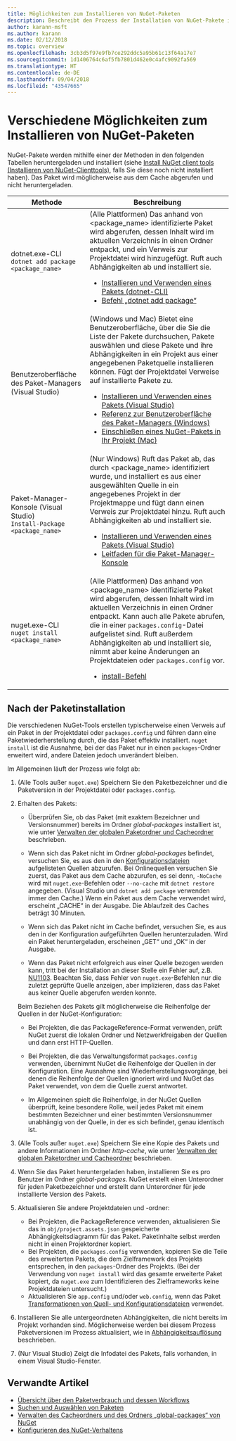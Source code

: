```yaml
---
title: Möglichkeiten zum Installieren von NuGet-Paketen
description: Beschreibt den Prozess der Installation von NuGet-Pakete in ein Projekt, inklusive, was auf dem Datenträger und mit anwendbaren Projektdateien passiert.
author: karann-msft
ms.author: karann
ms.date: 02/12/2018
ms.topic: overview
ms.openlocfilehash: 3cb3d5f97e9fb7ce292ddc5a95b61c13f64a17e7
ms.sourcegitcommit: 1d1406764c6af5fb7801d462e0c4afc9092fa569
ms.translationtype: HT
ms.contentlocale: de-DE
ms.lasthandoff: 09/04/2018
ms.locfileid: "43547665"
---
```

# <a name="different-ways-to-install-a-nuget-package"></a>Verschiedene Möglichkeiten zum Installieren von NuGet-Paketen

NuGet-Pakete werden mithilfe einer der Methoden in den folgenden Tabellen heruntergeladen und installiert (siehe [Install NuGet client tools (Installieren von NuGet-Clienttools)](../install-nuget-client-tools.md), falls Sie diese noch nicht installiert haben). Das Paket wird möglicherweise aus dem Cache abgerufen und nicht heruntergeladen.

| Methode | Beschreibung  |
| --- | --- |
| dotnet.exe-CLI<br/>`dotnet add package <package_name>` | (Alle Plattformen) Das anhand von \<package_name\> identifizierte Paket wird abgerufen, dessen Inhalt wird im aktuellen Verzeichnis in einen Ordner entpackt, und ein Verweis zur Projektdatei wird hinzugefügt. Ruft auch Abhängigkeiten ab und installiert sie.<ul><li>[Installieren und Verwenden eines Pakets (dotnet-CLI)](../quickstart/install-and-use-a-package-using-the-dotnet-cli.md)</li><li>[Befehl „dotnet add package“](/dotnet/core/tools/dotnet-add-package)</li></ul> |
| Benutzeroberfläche des Paket-Managers (Visual Studio) | (Windows und Mac) Bietet eine Benutzeroberfläche, über die Sie die Liste der Pakete durchsuchen, Pakete auswählen und diese Pakete und ihre Abhängigkeiten in ein Projekt aus einer angegebenen Paketquelle installieren können. Fügt der Projektdatei Verweise auf installierte Pakete zu.<ul><li>[Installieren und Verwenden eines Pakets (Visual Studio)](../quickstart/install-and-use-a-package-in-visual-studio.md)</li><li>[Referenz zur Benutzeroberfläche des Paket-Managers (Windows)](../tools/package-manager-ui.md)</li><li>[Einschließen eines NuGet-Pakets in Ihr Projekt (Mac)](/visualstudio/mac/nuget-walkthrough)</li></ul> |
| Paket-Manager-Konsole (Visual Studio)<br/>`Install-Package <package_name>` | (Nur Windows) Ruft das Paket ab, das durch \<package_name\> identifiziert wurde, und installiert es aus einer ausgewählten Quelle in ein angegebenes Projekt in der Projektmappe und fügt dann einen Verweis zur Projektdatei hinzu. Ruft auch Abhängigkeiten ab und installiert sie.<ul><li>[Installieren und Verwenden eines Pakets (Visual Studio)](../quickstart/install-and-use-a-package-in-visual-studio.md)</li><li>[Leitfaden für die Paket-Manager-Konsole](../tools/package-manager-console.md)</li></ul> |
| nuget.exe-CLI<br/>`nuget install <package_name>` | (Alle Plattformen) Das anhand von \<package_name\> identifizierte Paket wird abgerufen, dessen Inhalt wird im aktuellen Verzeichnis in einen Ordner entpackt. Kann auch alle Pakete abrufen, die in einer `packages.config`-Datei aufgelistet sind. Ruft außerdem Abhängigkeiten ab und installiert sie, nimmt aber keine Änderungen an Projektdateien oder `packages.config` vor.<ul><li>[install-Befehl](../tools/cli-ref-install.md)</li></ul> |

## <a name="what-happens-when-a-package-is-installed"></a>Nach der Paketinstallation

Die verschiedenen NuGet-Tools erstellen typischerweise einen Verweis auf ein Paket in der Projektdatei oder `packages.config` und führen dann eine Paketwiederherstellung durch, die das Paket effektiv installiert. `nuget install` ist die Ausnahme, bei der das Paket nur in einen `packages`-Ordner erweitert wird, andere Dateien jedoch unverändert bleiben.

Im Allgemeinen läuft der Prozess wie folgt ab:

1. (Alle Tools außer `nuget.exe`) Speichern Sie den Paketbezeichner und die Paketversion in der Projektdatei oder `packages.config`.

2. Erhalten des Pakets:
   - Überprüfen Sie, ob das Paket (mit exaktem Bezeichner und Versionsnummer) bereits im Ordner *global-packages* installiert ist, wie unter [Verwalten der globalen Paketordner und Cacheordner](managing-the-global-packages-and-cache-folders.md) beschrieben.

   - Wenn sich das Paket nicht im Ordner *global-packages* befindet, versuchen Sie, es aus den in den [Konfigurationsdateien](Configuring-NuGet-Behavior.md) aufgelisteten Quellen abzurufen. Bei Onlinequellen versuchen Sie zuerst, das Paket aus dem Cache abzurufen, es sei denn, `-NoCache` wird mit `nuget.exe`-Befehlen oder `--no-cache` mit `dotnet restore` angegeben. (Visual Studio und `dotnet add package` verwenden immer den Cache.) Wenn ein Paket aus dem Cache verwendet wird, erscheint „CACHE“ in der Ausgabe. Die Ablaufzeit des Caches beträgt 30 Minuten.

   - Wenn sich das Paket nicht im Cache befindet, versuchen Sie, es aus den in der Konfiguration aufgeführten Quellen herunterzuladen. Wird ein Paket heruntergeladen, erscheinen „GET“ und „OK“ in der Ausgabe.

   - Wenn das Paket nicht erfolgreich aus einer Quelle bezogen werden kann, tritt bei der Installation an dieser Stelle ein Fehler auf, z.B. [NU1103](../reference/errors-and-warnings/NU1103.md). Beachten Sie, dass Fehler von `nuget.exe`-Befehlen nur die zuletzt geprüfte Quelle anzeigen, aber implizieren, dass das Paket aus keiner Quelle abgerufen werden konnte.

   Beim Beziehen des Pakets gilt möglicherweise die Reihenfolge der Quellen in der NuGet-Konfiguration:

   - Bei Projekten, die das PackageReference-Format verwenden, prüft NuGet zuerst die lokalen Ordner und Netzwerkfreigaben der Quellen und dann erst HTTP-Quellen.

   - Bei Projekten, die das Verwaltungsformat `packages.config` verwenden, übernimmt NuGet die Reihenfolge der Quellen in der Konfiguration. Eine Ausnahme sind Wiederherstellungsvorgänge, bei denen die Reihenfolge der Quellen ignoriert wird und NuGet das Paket verwendet, von dem die Quelle zuerst antwortet.

   - Im Allgemeinen spielt die Reihenfolge, in der NuGet Quellen überprüft, keine besondere Rolle, weil jedes Paket mit einem bestimmten Bezeichner und einer bestimmten Versionsnummer unabhängig von der Quelle, in der es sich befindet, genau identisch ist.

3. (Alle Tools außer `nuget.exe`) Speichern Sie eine Kopie des Pakets und andere Informationen im Ordner *http-cache*, wie unter [Verwalten der globalen Paketordner und Cacheordner](managing-the-global-packages-and-cache-folders.md) beschrieben.

4. Wenn Sie das Paket heruntergeladen haben, installieren Sie es pro Benutzer im Ordner *global-packages*. NuGet erstellt einen Unterordner für jeden Paketbezeichner und erstellt dann Unterordner für jede installierte Version des Pakets.

5. Aktualisieren Sie andere Projektdateien und -ordner:

    - Bei Projekten, die PackageReference verwenden, aktualisieren Sie das in `obj/project.assets.json` gespeicherte Abhängigkeitsdiagramm für das Paket. Paketinhalte selbst werden nicht in einen Projektordner kopiert.
    - Bei Projekten, die `packages.config` verwenden, kopieren Sie die Teile des erweiterten Pakets, die dem Zielframework des Projekts entsprechen, in den `packages`-Ordner des Projekts. (Bei der Verwendung von `nuget install` wird das gesamte erweiterte Paket kopiert, da `nuget.exe` zum Identifizieren des Zielframeworks keine Projektdateien untersucht.)
    - Aktualisieren Sie `app.config` und/oder `web.config`, wenn das Paket [Transformationen von Quell- und Konfigurationsdateien](../create-packages/source-and-config-file-transformations.md) verwendet.

6. Installieren Sie alle untergeordneten Abhängigkeiten, die nicht bereits im Projekt vorhanden sind. Möglicherweise werden bei diesem Prozess Paketversionen im Prozess aktualisiert, wie in [Abhängigkeitsauflösung](../consume-packages/dependency-resolution.md) beschrieben.

7. (Nur Visual Studio) Zeigt die Infodatei des Pakets, falls vorhanden, in einem Visual Studio-Fenster.

## <a name="related-articles"></a>Verwandte Artikel

- [Übersicht über den Paketverbrauch und dessen Workflows](../consume-packages/overview-and-workflow.md)
- [Suchen und Auswählen von Paketen](../consume-packages/finding-and-choosing-packages.md)
- [Verwalten des Cacheordners und des Ordners „global-packages“ von NuGet](managing-the-global-packages-and-cache-folders.md)
- [Konfigurieren des NuGet-Verhaltens](../consume-packages/configuring-nuget-behavior.md)
